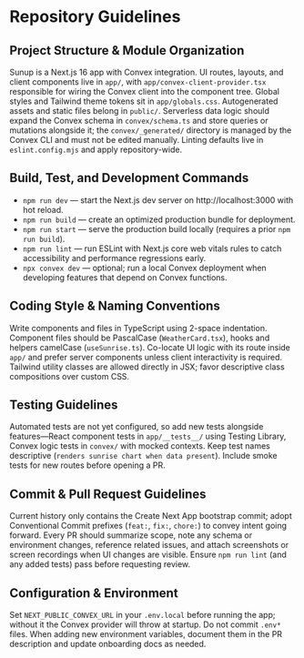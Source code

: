 # Repository Guidelines

## Project Structure & Module Organization
Sunup is a Next.js 16 app with Convex integration. UI routes, layouts, and client components live in `app/`, with `app/convex-client-provider.tsx` responsible for wiring the Convex client into the component tree. Global styles and Tailwind theme tokens sit in `app/globals.css`. Autogenerated assets and static files belong in `public/`. Serverless data logic should expand the Convex schema in `convex/schema.ts` and store queries or mutations alongside it; the `convex/_generated/` directory is managed by the Convex CLI and must not be edited manually. Linting defaults live in `eslint.config.mjs` and apply repository-wide.

## Build, Test, and Development Commands
- `npm run dev` — start the Next.js dev server on http://localhost:3000 with hot reload.
- `npm run build` — create an optimized production bundle for deployment.
- `npm run start` — serve the production build locally (requires a prior `npm run build`).
- `npm run lint` — run ESLint with Next.js core web vitals rules to catch accessibility and performance regressions early.
- `npx convex dev` — optional; run a local Convex deployment when developing features that depend on Convex functions.

## Coding Style & Naming Conventions
Write components and files in TypeScript using 2-space indentation. Component files should be PascalCase (`WeatherCard.tsx`), hooks and helpers camelCase (`useSunrise.ts`). Co-locate UI logic with its route inside `app/` and prefer server components unless client interactivity is required. Tailwind utility classes are allowed directly in JSX; favor descriptive class compositions over custom CSS.

## Testing Guidelines
Automated tests are not yet configured, so add new tests alongside features—React component tests in `app/__tests__/` using Testing Library, Convex logic tests in `convex/` with mocked contexts. Keep test names descriptive (`renders sunrise chart when data present`). Include smoke tests for new routes before opening a PR.

## Commit & Pull Request Guidelines
Current history only contains the Create Next App bootstrap commit; adopt Conventional Commit prefixes (`feat:`, `fix:`, `chore:`) to convey intent going forward. Every PR should summarize scope, note any schema or environment changes, reference related issues, and attach screenshots or screen recordings when UI changes are visible. Ensure `npm run lint` (and any added tests) pass before requesting review.

## Configuration & Environment
Set `NEXT_PUBLIC_CONVEX_URL` in your `.env.local` before running the app; without it the Convex provider will throw at startup. Do not commit `.env*` files. When adding new environment variables, document them in the PR description and update onboarding docs as needed.

